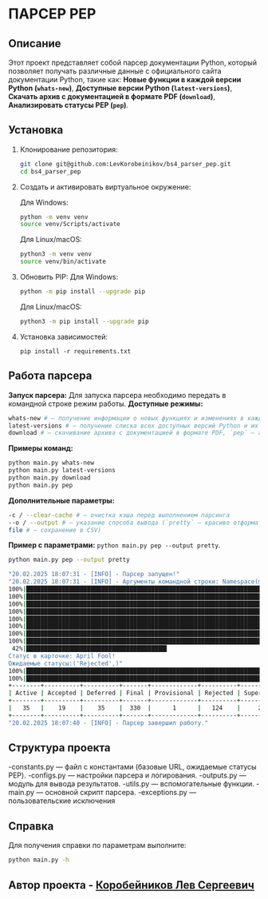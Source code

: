 # ПАРСЕР PEP

## Описание  

Этот проект представляет собой парсер документации Python, который позволяет получать различные данные с официального сайта документации Python, такие как: **Новые функции в каждой версии Python (`whats-new`)**, **Доступные версии Python (`latest-versions`)**, **Скачать архив с документацией в формате PDF (`download`)**, **Анализировать статусы PEP (`pep`)**.  

## Установка  

1. Клонирование репозитория:
    ```bash
    git clone git@github.com:LevKorobeinikov/bs4_parser_pep.git 
    cd bs4_parser_pep
    ```

2. Создать и активировать виртуальное окружение:

    Для Windows:
    ```bash
    python -m venv venv
    source venv/Scripts/activate
    ```
    Для Linux/macOS:
    ```bash
    python3 -m venv venv
    source venv/bin/activate
    ```

3. Обновить PIP:
    Для Windows:
    ```bash
    python -m pip install --upgrade pip
    ```
    Для Linux/macOS:
    ```bash
    python3 -m pip install --upgrade pip
    ```

4. Установка зависимостей:
    ```bach
    pip install -r requirements.txt
    ```

## Работа парсера  

**Запуск парсера:** Для запуска парсера необходимо передать в командной строке режим работы.
**Доступные режимы:** 
```bash
whats-new # — получение информации о новых функциях и изменениях в каждой версии Python, 
latest-versions # — получение списка всех доступных версий Python и их статусов, 
download # — скачивание архива с документацией в формате PDF, `pep` — анализ статусов PEP и вывод статистики.  
```

**Примеры команд:** 

```bash
python main.py whats-new
python main.py latest-versions
python main.py download
python main.py pep
```

**Дополнительные параметры:** 
```bash
-c / --clear-cache # — очистка кэша перед выполнением парсинга
--o / --output # — указание способа вывода (`pretty` — красиво отформатированная таблица
file # — сохранение в CSV)
```

**Пример с параметрами:** `python main.py pep --output pretty`.   
```bash
python main.py pep --output pretty
```

```bash
"20.02.2025 18:07:31 - [INFO] - Парсер запущен!"
"20.02.2025 18:07:31 - [INFO] - Аргументы командной строки: Namespace(mode='pep', clear_cache=False, output='pretty')"
100%|██████████████████████████████████████████████████████████████████████████████████████████████| 18/18 [00:00<00:00, 101.02it/s]
100%|███████████████████████████████████████████████████████████████████████████████████████████████| 47/47 [00:00<00:00, 89.93it/s]
100%|█████████████████████████████████████████████████████████████████████████████████████████████████| 1/1 [00:00<00:00, 67.50it/s]
100%|███████████████████████████████████████████████████████████████████████████████████████████████| 18/18 [00:00<00:00, 63.64it/s]
100%|███████████████████████████████████████████████████████████████████████████████████████████████| 41/41 [00:00<00:00, 57.60it/s]
100%|█████████████████████████████████████████████████████████████████████████████████████████████| 266/266 [00:04<00:00, 65.56it/s]
100%|██████████████████████████████████████████████████████████████████████████████████████████████| 37/37 [00:00<00:00, 137.81it/s]
100%|███████████████████████████████████████████████████████████████████████████████████████████████| 35/35 [00:00<00:00, 65.03it/s]
 42%|███████████████████████████████████████▍                                                      | 89/212 [00:00<00:01, 86.63it/s]"20.02.2025 18:07:39 - [INFO] - Несовпадающие статусы: https://peps.python.org/pep-0401/
Статус в карточке: April Fool!
Ожидаемые статусы:('Rejected',)"
100%|█████████████████████████████████████████████████████████████████████████████████████████████| 212/212 [00:02<00:00, 78.06it/s]
100%|████████████████████████████████████████████████████████████████████████████████████████████████| 1/1 [00:00<00:00, 325.75it/s]
+--------+----------+----------+-------+-------------+----------+------------+-----------+-------+-------+
| Active | Accepted | Deferred | Final | Provisional | Rejected | Superseded | Withdrawn | Draft | Total |
+--------+----------+----------+-------+-------------+----------+------------+-----------+-------+-------+
|   35   |    19    |    35    |  330  |      1      |   124    |     24     |     66    |   41  |  675  |
+--------+----------+----------+-------+-------------+----------+------------+-----------+-------+-------+
"20.02.2025 18:07:40 - [INFO] - Парсер завершил работу."
```


## Структура проекта  

-constants.py  — файл с константами (базовые URL, ожидаемые статусы PEP). 
-configs.py  — настройки парсера и логирования. 
-outputs.py  — модуль для вывода результатов. 
-utils.py  — вспомогательные функции. 
-main.py — основной скрипт парсера. 
-exceptions.py  — пользовательские исключения

## Справка  

Для получения справки по параметрам выполните: 
```bash
python main.py -h
```

## Автор проекта - [Коробейников Лев Сергеевич](https://github.com/LevKorobeinikov)